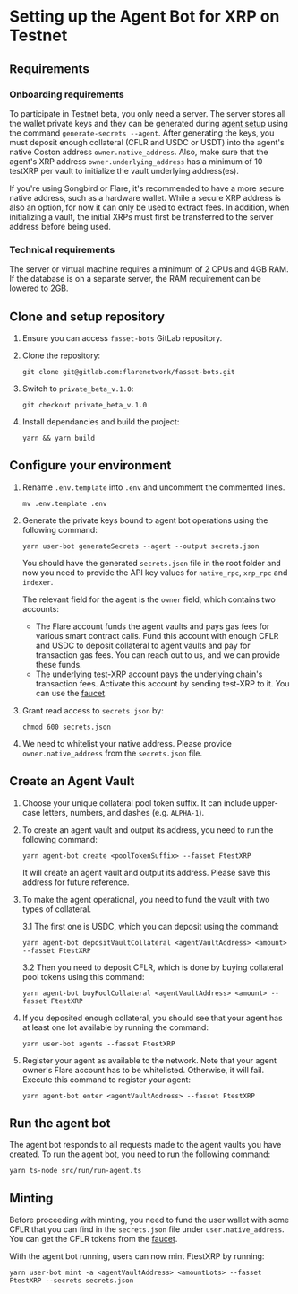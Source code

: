 # Setting up the Agent Bot for XRP on Testnet

## Requirements

### Onboarding requirements

To participate in Testnet beta, you only need a server. The server stores all the wallet private keys and they can be generated during [agent setup](/docs/examples.md) using the command `generate-secrets --agent`. After generating the keys, you must deposit enough collateral (CFLR and USDC or USDT) into the agent's native Coston address `owner.native_address`. Also, make sure that the agent's XRP address `owner.underlying_address` has a minimum of 10 testXRP per vault to initialize the vault underlying address(es).

If you're using Songbird or Flare, it's recommended to have a more secure native address, such as a hardware wallet. While a secure XRP address is also an option, for now it can only be used to extract fees. In addition, when initializing a vault, the initial XRPs must first be transferred to the server address before being used.

### Technical requirements

The server or virtual machine requires a minimum of 2 CPUs and 4GB RAM. If the database is on a separate server, the RAM requirement can be lowered to 2GB.

## Clone and setup repository

1. Ensure you can access `fasset-bots` GitLab repository.

2. Clone the repository:

    ```console
    git clone git@gitlab.com:flarenetwork/fasset-bots.git
    ```

3. Switch to `private_beta_v.1.0`:

    ```console
    git checkout private_beta_v.1.0
    ```

4. Install dependancies and build the project:

    ```console
    yarn && yarn build
    ```

## Configure your environment

1. Rename `.env.template` into `.env` and uncomment the commented lines.

    ```console
    mv .env.template .env
    ```

2. Generate the private keys bound to agent bot operations using the following command:

    ```console
    yarn user-bot generateSecrets --agent --output secrets.json
    ```

   You should have the generated `secrets.json` file in the root folder and now you need to provide the API key values for `native_rpc`, `xrp_rpc` and `indexer`.

   The relevant field for the agent is the `owner` field, which contains two accounts:

   - The Flare account funds the agent vaults and pays gas fees for various smart contract calls. Fund this account with enough CFLR and USDC to deposit collateral to agent vaults and pay for transaction gas fees. You can reach out to us, and we can provide these funds.
   - The underlying test-XRP account pays the underlying chain's transaction fees. Activate this account by sending test-XRP to it. You can use the [faucet](https://yusufsahinhamza.github.io/xrp-testnet-faucet/).

3. Grant read access to `secrets.json` by:

   ```console
   chmod 600 secrets.json
   ```

4. We need to whitelist your native address. Please provide `owner.native_address` from the `secrets.json` file.

## Create an Agent Vault

1. Choose your unique collateral pool token suffix.
It can include upper-case letters, numbers, and dashes (e.g. `ALPHA-1`).

2. To create an agent vault and output its address, you need to run the following command:

   ```console
   yarn agent-bot create <poolTokenSuffix> --fasset FtestXRP
   ```

   It will create an agent vault and output its address. Please save this address for future reference.

3. To make the agent operational, you need to fund the vault with two types of collateral.

    3.1 The first one is USDC, which you can deposit using the command:

    ```console
    yarn agent-bot depositVaultCollateral <agentVaultAddress> <amount> --fasset FtestXRP
    ```

    3.2 Then you need to deposit CFLR, which is done by buying collateral pool tokens using this command:

    ```console
    yarn agent-bot buyPoolCollateral <agentVaultAddress> <amount> --fasset FtestXRP
    ```

4. If you deposited enough collateral, you should see that your agent has at least one lot available by running the command:

    ```console
    yarn user-bot agents --fasset FtestXRP
    ```

5. Register your agent as available to the network. Note that your agent owner's Flare account has to be whitelisted. Otherwise, it will fail. Execute this command to register your agent:

    ```console
    yarn agent-bot enter <agentVaultAddress> --fasset FtestXRP
    ```

## Run the agent bot

The agent bot responds to all requests made to the agent vaults you have created. To run the agent bot, you need to run the following command:

```console
yarn ts-node src/run/run-agent.ts
```

## Minting

Before proceeding with minting, you need to fund the user wallet with some CFLR that you can find in the `secrets.json` file under `user.native_address`. You can get the CFLR tokens from the [faucet](https://faucet.towolabs.com/).

With the agent bot running, users can now mint FtestXRP by running:

```console
yarn user-bot mint -a <agentVaultAddress> <amountLots> --fasset FtestXRP --secrets secrets.json
```

